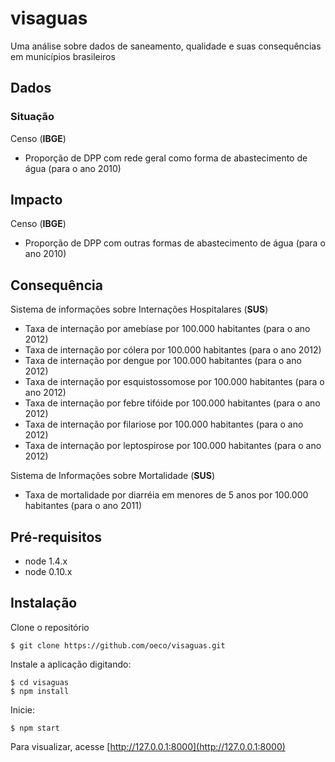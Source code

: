 # visaguas

Uma análise sobre dados de saneamento, qualidade e suas consequências em municípios brasileiros

## Dados

### Situação

Censo (**IBGE**)

 - Proporção de DPP com rede geral como forma de abastecimento de água (para o ano 2010)

## Impacto

Censo (**IBGE**)

 - Proporção de DPP com outras formas de abastecimento de água (para o ano 2010)

## Consequência

Sistema de informações sobre Internações Hospitalares (**SUS**)

 - Taxa de internação por amebíase por 100.000 habitantes (para o ano 2012)
 - Taxa de internação por cólera por 100.000 habitantes (para o ano 2012)
 - Taxa de internação por dengue por 100.000 habitantes (para o ano 2012)
 - Taxa de internação por esquistossomose por 100.000 habitantes (para o ano 2012)
 - Taxa de internação por febre tifóide por 100.000 habitantes (para o ano 2012)
 - Taxa de internação por filariose por 100.000 habitantes (para o ano 2012)
 - Taxa de internação por leptospirose por 100.000 habitantes (para o ano 2012)

Sistema de Informações sobre Mortalidade (**SUS**)

 - Taxa de mortalidade por diarréia em menores de 5 anos por 100.000 habitantes (para o ano 2011)

## Pré-requisitos

 - node 1.4.x
 - node 0.10.x

## Instalação

Clone o repositório

```
$ git clone https://github.com/oeco/visaguas.git
```

Instale a aplicação digitando:

```
$ cd visaguas
$ npm install
```

Inicie:

```
$ npm start
```

Para visualizar, acesse [http://127.0.0.1:8000](http://127.0.0.1:8000)